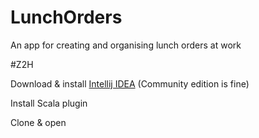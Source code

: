 # LunchOrders
An app for creating and organising lunch orders at work

#Z2H

Download & install [Intellij IDEA](https://www.jetbrains.com/idea/) (Community edition is fine)

Install Scala plugin

Clone & open
